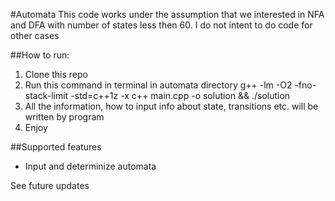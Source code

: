 #Automata
This code works under the assumption that we interested in NFA and DFA with number of states less then 60. I do not intent to do code for other cases

##How to run:
1. Clone this repo
2. Run this command in terminal in automata directory
g++ -lm -O2 -fno-stack-limit -std=c++1z -x c++ main.cpp -o solution && ./solution
3. All the information, how to input info about state, transitions etc. will be written by program
4. Enjoy


##Supported features
 * Input and determinize automata

See future updates

